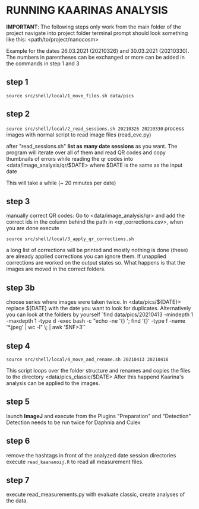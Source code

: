 # RUNNING KAARINAS ANALYSIS

__IMPORTANT__: The following steps only work from the main folder of the project
navigate into project folder terminal prompt should look something like this:
<path/to/project/nanocosm>

Example for the dates 26.03.2021 (20210326) and 30.03.2021 (20210330). The
numbers in parentheses can be exchanged or more can be added in the commands in
step 1 and 3

## step 1

`source src/shell/local/1_move_files.sh data/pics`

## step 2

`source src/shell/local/2_read_sessions.sh 20210326 20210330`
process images with normal script to read image files (read_eve.py)

after "read_sessions.sh" __list as many date sessions__ as you want. The program
will iterate over all of them and read QR codes and copy thumbnails of
errors while reading the qr codes into <data/image_analysis/qr/$DATE> where $DATE
is the same as the input date

This will take a while (~ 20 minutes per date)

## step 3

manually correct QR codes: Go to <data/image_analysis/qr> and add the correct
ids in the column behind the path in <qr_corrections.csv>, when you are done
execute

`source src/shell/local/3_apply_qr_corrections.sh`

a long list of corrections will be printed and mostly nothing is done (these)
are already applied corrections you can ignore them. If unapplied corrections
are worked on the output states so. What happens is that the images are moved
in the correct folders.

## step 3b

choose series where images were taken twice. In <data/pics/${DATE}> replace
${DATE} with the date you want to look for duplicates. Alternatively
you can look at the folders by yourself
`find data/pics/20210413 -mindepth 1 -maxdepth 1 -type d -exec bash -c "echo -ne '{} '; find '{}' -type f -name '*.jpeg' | wc -l" \; | awk '$NF>3'`

## step 4

`source src/shell/local/4_move_and_rename.sh 20210413 20210416`

This script loops over the folder structure and renames and copies the files
to the directory <data/pics_classic/$DATE>
After this happend Kaarina's analysis can be applied to the images.

## step 5

launch __ImageJ__ and execute from the Plugins "Preparation" and "Detection"
Detection needs to be run twice for Daphnia and Culex

## step 6

remove the hashtags in front of the analyzed date session directories
execute `read_kaananoij.R` to read all measurement files.

## step 7

execute read_measurements.py
with evaluate classic, create analyses of the data.
